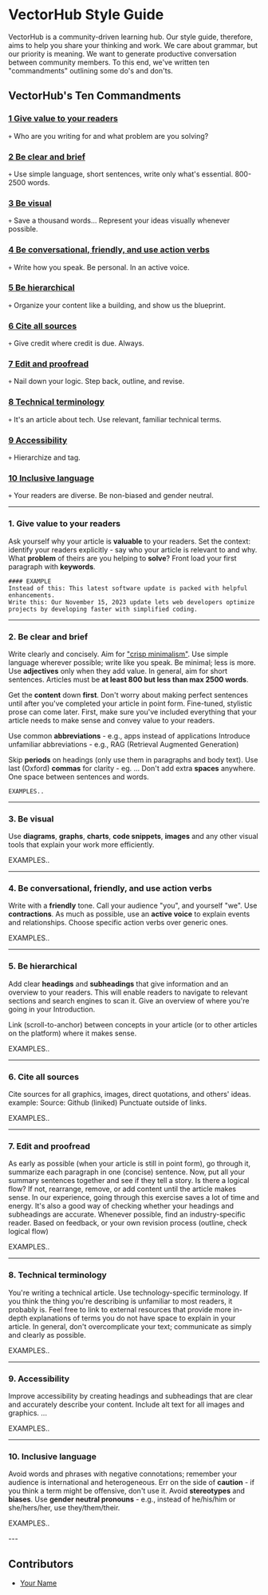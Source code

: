 <!-- TODO: Replace this text with a summary of article for SEO -->

# VectorHub Style Guide

VectorHub is a community-driven learning hub. Our style guide, therefore, aims to help you share your thinking and work. We care about grammar, but our priority is meaning. We want to generate productive conversation between community members. To this end, we've written ten "commandments" outlining some do's and don'ts.

## VectorHub's Ten Commandments

### [1 Give value to your readers](#section1)
`+` Who are you writing for and what problem are you solving?

### [2 Be clear and brief](#section2)
`+` Use simple language, short sentences, write only what's essential. 800-2500 words.

### [3 Be visual](#section3)
`+` Save a thousand words... Represent your ideas visually whenever possible.

### [4 Be conversational, friendly, and use action verbs](#section4)
`+` Write how you speak. Be personal. In an active voice.

### [5 Be hierarchical](#section5)
`+` Organize your content like a building, and show us the blueprint.

### [6 Cite all sources](#section6)
`+` Give credit where credit is due. Always.

### [7 Edit and proofread](#section7)
`+` Nail down your logic. Step back, outline, and revise. 

### [8 Technical terminology](#section8)
`+` It's an article about tech. Use relevant, familiar technical terms.

### [9 Accessibility](#section9)
`+` Hierarchize and tag.

### [10 Inclusive language](#section10)
`+` Your readers are diverse. Be non-biased and gender neutral.



---
### 1. Give value to your readers
<section id="section1">

Ask yourself why your article is **valuable** to your readers.
Set the context: identify your readers explicitly - say who your article is relevant to and why. What **problem** of theirs are you helping to **solve**?
Front load your first paragraph with **keywords**.

    #### EXAMPLE
    Instead of this: This latest software update is packed with helpful enhancements.
    Write this: Our November 15, 2023 update lets web developers optimize projects by developing faster with simplified coding.
</section>

---
### 2. Be clear and brief
<section id="section2">

Write clearly and concisely. Aim for ["crisp minimalism"](https://learn.microsoft.com/en-us/style-guide/top-10-tips-style-voice).
Use simple language wherever possible; write like you speak.
Be minimal; less is more. Use **adjectives** only when they add value.
In general, aim for short sentences. Articles must be **at least 800 but less than max 2500 words**.

Get the **content** down **first**. Don't worry about making perfect sentences until after you've completed your article in point form. Fine-tuned, stylistic prose can come later. First, make sure you've included everything that your article needs to make sense and convey value to your readers.

Use common **abbreviations** - e.g., apps instead of applications
Introduce unfamiliar abbreviations - e.g.,  RAG (Retrieval Augmented Generation)

Skip **periods** on headings (only use them in paragraphs and body text).
Use last (Oxford) **commas** for clarity - eg. ...
Don't add extra **spaces** anywhere. One space between sentences and words.
    
    EXAMPLES..
</section>

---
### 3. Be visual
<section id="section3">

Use **diagrams**, **graphs**, **charts**, **code snippets**, **images** and any other visual tools that explain your work more efficiently.

  EXAMPLES..

</section>

---
### 4. Be conversational, friendly, and use action verbs
<section id="section4">

Write with a **friendly** tone. Call your audience "you", and yourself "we".
Use **contractions**. 
As much as possible, use an **active voice** to explain events and relationships. Choose specific action verbs over generic ones. 

  EXAMPLES..

</section>

---
### 5. Be hierarchical
<section id="section5">

Add clear **headings** and **subheadings** that give information and an overview to your readers. This will enable readers to navigate to relevant sections and search engines to scan it.
Give an overview of where you're going in your Introduction.

Link (scroll-to-anchor) between concepts in your article (or to other articles on the platform) where it makes sense.

  EXAMPLES..
</section>

---
### 6. Cite all sources
<section id="section6">

Cite sources for all graphics, images, direct quotations, and others' ideas.
example: Source: Github (liniked)
Punctuate outside of links.

  EXAMPLES..
</section>

---
### 7. Edit and proofread
<section id="section7">

As early as possible (when your article is still in point form), go through it, summarize each paragraph in one (concise) sentence. Now, put all your summary sentences together and see if they tell a story. Is there a logical flow? If not, rearrange, remove, or add content until the article makes sense. In our experience, going through this exercise saves a lot of time and energy. It's also a good way of checking whether your headings and subheadings are accurate.
Whenever possible, find an industry-specific reader.
Based on feedback, or your own revision process (outline, check logical flow)

  EXAMPLES..
</section>

---
### 8. Technical terminology
<section id="section8">

You're writing a technical article. Use technology-specific terminology. If you think the thing you're describing is unfamiliar to most readers, it probably is. Feel free to link to external resources that provide more in-depth explanations of terms you do not have space to explain in your article.
In general, don't overcomplicate your text; communicate as simply and clearly as possible.

  EXAMPLES..
</section>

---
### 9. Accessibility
<section id="section9">

Improve accessibility by creating headings and subheadings that are clear and accurately describe your content.
Include alt text for all images and graphics.
...

  EXAMPLES..
</section>

---
### 10. Inclusive language
<section id="section10">

Avoid words and phrases with negative connotations; remember your audience is international and heterogeneous. Err on the side of **caution** - if you think a term might be offensive, don't use it.
Avoid **stereotypes** and **biases**.
Use **gender neutral pronouns** - e.g., instead of he/his/him or she/hers/her, use they/them/their.

  EXAMPLES..
</section>
---

## Contributors

- [Your Name](you_social_handle.com)

